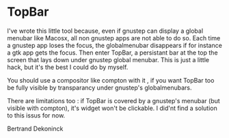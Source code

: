 # TopBar

I've wrote this little tool because, even if gnustep can display a global menubar like Macosx,
all non gnustep apps are not able to do so. Each time a gnustep app loses the focus, the globalmenubar disappears if for instance a gtk app gets the focus. 
Then enter TopBar, a persistant bar at the top the screen that lays down under gnustep global menubar.
This is just a little hack, but it's the best I could do by myself. 

You should use a compositor like compton with it , if you want TopBar too be fully visible by transparancy under gnustep's globalmenubars.

There are limitations too : if TopBar is covered by a gnustep's menubar (but visible with compton), it's widget won't be clickable. I did'nt find a solution to this issus for now.

Bertrand Dekoninck
